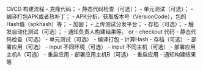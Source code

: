CI/CD 构建流程
	- 克隆代码；
	- 静态代码检查（可选）；
	- 单元测试（可选）；
	- 编译打包APK或者热补丁；
	- APK分析，获取版本号（VersionCode），包的Hash值（apkhash）等；
	- 加固；
	- 上传测试分发平台；
	- 存档（可选）；
	- 触发自动化测试（可选）；
	- 通知负责人构建结果等。
or
	- checkout 代码
	- 静态代码检查（可选）
	- 单元测试（可选）
	- 编译打包
	- 计算Hash
	- 存档（可选）
	- 部署应用（可选）
		- input 不同环境（可选）
		- input 不同主机（可选）
	- 部署应用主机A（可选）
		- 重启应用
	- 部署应用主机B（可选）
		- 重启应用
	- 通知构建结果等